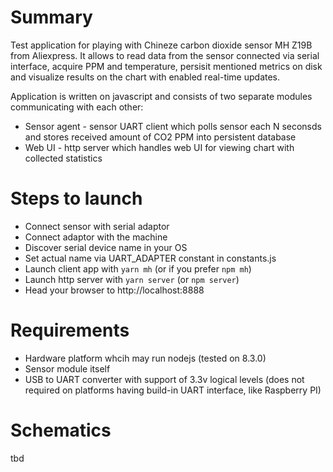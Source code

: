 
# Summary

Test application for playing with Chineze carbon dioxide sensor MH Z19B from Aliexpress. It allows to read data from the sensor connected via serial interface, acquire PPM and temperature, persisit mentioned metrics on disk and visualize results on the chart with enabled real-time updates.

Application is written on javascript and consists of two separate modules communicating with each other:

- Sensor agent - sensor UART client which polls sensor each N seconsds and stores received amount of CO2 PPM into persistent database
- Web UI - http server which handles web UI for viewing chart with collected statistics

# Steps to launch

- Connect sensor with serial adaptor
- Connect adaptor with the machine
- Discover serial device name in your OS
- Set actual name via UART_ADAPTER constant in constants.js
- Launch client app with `yarn mh` (or if you prefer `npm mh`)
- Launch http server with `yarn server` (or `npm server`)
- Head your browser to http://localhost:8888

# Requirements

- Hardware platform whcih may run nodejs (tested on 8.3.0)
- Sensor module itself
- USB to UART converter with support of 3.3v logical levels (does not required on platforms having build-in UART interface, like Raspberry PI)

# Schematics

tbd
